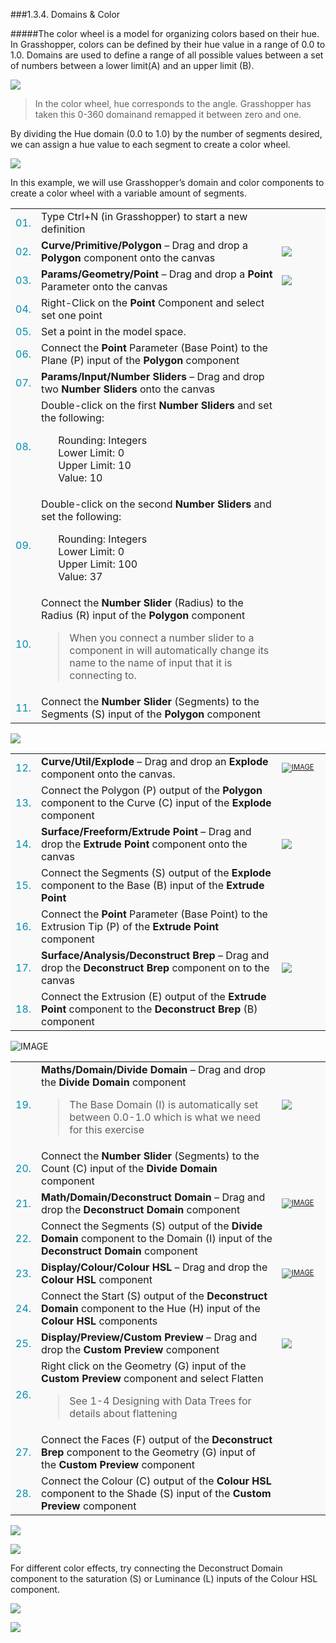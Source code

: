 <style>
td:nth-child(1) {color: #008DB2}
td:nth-child(3)	{font-size: 70%;width: 15%;}
td {background-color: #F9F9F9;}
thead {display: none}
</style>
###1.3.4. Domains & Color

#####The color wheel is a model for organizing colors based on their hue. In Grasshopper, colors can be defined by their hue value in a range of 0.0 to 1.0. Domains are used to define a range of all possible values between a set of numbers between a lower limit(A) and an upper limit (B).

![](images/1-3-4/1-3-4_01-color-wheel.png)
>In the color wheel, hue corresponds to the angle. Grasshopper has taken this 0-360 domainand remapped it between zero and one.

By dividing the Hue domain (0.0 to 1.0) by the number of segments desired, we can assign a hue value to each segment to create a color wheel.

![](images/1-3-4/1-3-4_02-segmented-color-wheels.png)

In this example, we will use Grasshopper’s domain and color components to create a color wheel with a variable amount of segments.

||||
|--|--|--|
|01.| Type Ctrl+N (in Grasshopper) to start a new definition||
|02.| **Curve/Primitive/Polygon** – Drag and drop a **Polygon** component onto the canvas|[![](images/1-3-4/1-3-4_03-polygon.png)](../../appendix/index-of-components.html#CPPolygon)|
|03.| **Params/Geometry/Point** – Drag and drop a **Point** Parameter onto the canvas|[![](images/1-3-4/1-3-4_04-point.png)](../../appendix/index-of-components.html#PGPt)|
|04.| Right-Click on the **Point** Component and select set one point||
|05.| Set a point in the model space.||
|06.| Connect the **Point** Parameter (Base Point) to the Plane (P) input of the **Polygon** component||
|07.| **Params/Input/Number Sliders** – Drag and drop two **Number Sliders** onto the canvas||
|08.| Double-click on the first **Number Sliders** and set the following:<ul>Rounding: Integers<br>Lower Limit: 0<br>Upper Limit: 10<br>Value: 10</ul>||
|09.| Double-click on the second **Number Sliders** and set the following:<ul>Rounding: Integers<br>Lower Limit: 0<br>Upper Limit: 100<br>Value: 37</ul>||
|10.| Connect the **Number Slider** (Radius) to the Radius (R) input of the **Polygon** component <blockquote>When you connect a number slider to a component in will automatically change its name to the name of input that it is connecting to.</blockquote>||
|11.| Connect the **Number Slider** (Segments) to the Segments (S) input of the **Polygon** component|||

![](images/1-3-4/1-3-4_06-connected-sliders.png)

||||
|--|--|--|
|12.| **Curve/Util/Explode** – Drag and drop an **Explode** component onto the canvas.|[![IMAGE](images/1-3-4/1-3-4_07-explode.png)](../../appendix/index-of-components.html#CUExplode)|
|13.| Connect the Polygon (P) output of the **Polygon** component to the Curve (C) input of the **Explode** component||
|14.| **Surface/Freeform/Extrude Point** – Drag and drop the **Extrude Point** component onto the canvas|[![](images/1-3-4/1-3-4_08-extrude.png)](../../appendix/index-of-components.html#SFExtrPt)|
|15.| Connect the Segments (S) output of the **Explode** component to the Base (B) input of the **Extrude Point**||
|16.| Connect the **Point** Parameter (Base Point) to the Extrusion Tip (P) of the **Extrude Point** component||
|17.| **Surface/Analysis/Deconstruct Brep** – Drag and drop the **Deconstruct Brep** component on to the canvas|[![](images/1-3-4/1-3-4_09-deconstruct-brep.png)](../../appendix/index-of-components.html#SADeBrep)|
|18.| Connect the Extrusion (E) output of the **Extrude Point** component to the **Deconstruct Brep** (B) component|||

![IMAGE](images/1-3-4/1-3-4_09b-definition2.png)

||||
|--|--|--|
|19.| **Maths/Domain/Divide Domain** – Drag and drop the **Divide Domain** component<blockquote>The Base Domain (I) is automatically set between 0.0-1.0 which is what we need for this exercise</blockquote>|[![](images/1-3-4/1-3-4_10a-divide-domain.png)](../../appendix/index-of-components.html#MDDivide)|
|20.| Connect the **Number Slider** (Segments) to the Count (C) input of the **Divide Domain** component||
|21.| **Math/Domain/Deconstruct Domain** – Drag and drop the **Deconstruct Domain** component|[![IMAGE](images/1-3-4/1-3-4_10b-deconstruct-domain.png)](../../appendix/index-of-components.html#MDDeDomain)|
|22.| Connect the Segments (S) output of the **Divide Domain** component to the Domain (I) input of the **Deconstruct Domain** component||
|23.| **Display/Colour/Colour HSL** – Drag and drop the **Colour HSL** component|[![IMAGE](images/1-3-4/1-3-4_11-colour-HSL.png)](../../appendix/index-of-components.html#DCHSL)|
|24.| Connect the Start (S) output of the **Deconstruct Domain** component to the Hue (H) input of the **Colour HSL** components||
|25.| **Display/Preview/Custom Preview** – Drag and drop the **Custom Preview** component|[![](images/1-3-4/1-3-4_12-custom-preview.png)](../../appendix/index-of-components.html#DPPreview)|
|26.| Right click on the Geometry (G) input of the **Custom Preview** component and select Flatten<blockquote>See 1-4 Designing with Data Trees for details about flattening</blockquote>||
|27.| Connect the Faces (F) output of the **Deconstruct Brep** component to the Geometry (G) input of the **Custom Preview** component||
|28.| Connect the Colour (C) output of the **Colour HSL** component to the Shade (S) input of the **Custom Preview** component|||

![](images/1-3-4/1-3-4_13-connected-definition.png)

![](images/1-3-4/1-3-4_14-example-result.png)

For different color effects, try connecting the Deconstruct Domain component to the saturation (S) or Luminance (L) inputs of the Colour HSL component.

![](images/1-3-4/1-3-4_15-saturation.png)

![](images/1-3-4/1-3-4_16-large-example.png)
